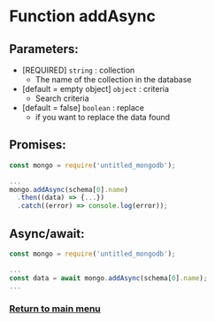 # Function addAsync
## Parameters:
- [REQUIRED] ```string``` : collection
    - The name of the collection in the database
- [default = empty object] ```object``` : criteria
    - Search criteria
- [default = false] ```boolean``` : replace
    - if you want to replace the data found

## Promises:
```js
const mongo = require('untitled_mongodb');

...
mongo.addAsync(schema[0].name)
  .then((data) => {...})
  .catch((error) => console.log(error));
```

## Async/await:
```js
const mongo = require('untitled_mongodb');

...
const data = await mongo.addAsync(schema[0].name);
...
```

### [Return to main menu](../README.md)
